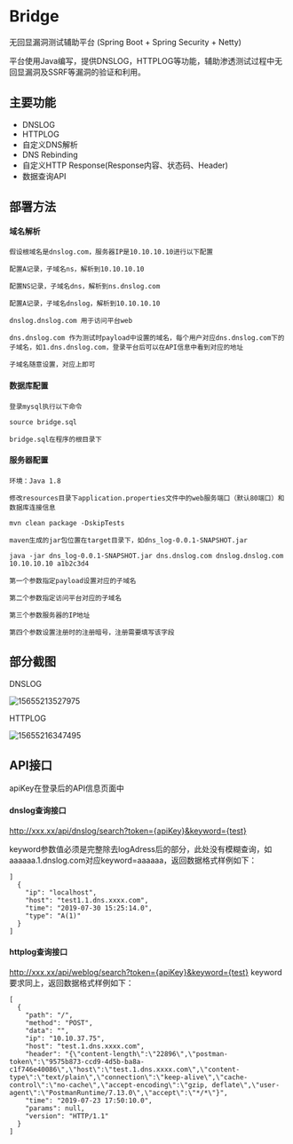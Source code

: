 # Bridge

无回显漏洞测试辅助平台 (Spring Boot + Spring Security + Netty)

平台使用Java编写，提供DNSLOG，HTTPLOG等功能，辅助渗透测试过程中无回显漏洞及SSRF等漏洞的验证和利用。


主要功能
-----------

* DNSLOG
* HTTPLOG
* 自定义DNS解析
* DNS Rebinding
* 自定义HTTP Response(Response内容、状态码、Header)
* 数据查询API


部署方法
-----------

#### 域名解析

    假设根域名是dnslog.com，服务器IP是10.10.10.10进行以下配置
    
    配置A记录，子域名ns，解析到10.10.10.10
    
    配置NS记录，子域名dns，解析到ns.dnslog.com
    
    配置A记录，子域名dnslog，解析到10.10.10.10
    
    dnslog.dnslog.com 用于访问平台web
    
    dns.dnslog.com 作为测试时payload中设置的域名，每个用户对应dns.dnslog.com下的子域名，如1.dns.dnslog.com，登录平台后可以在API信息中看到对应的地址
    
    子域名随意设置，对应上即可
    
#### 数据库配置

    登录mysql执行以下命令
    
    source bridge.sql
    
    bridge.sql在程序的根目录下

#### 服务器配置

    环境：Java 1.8
    
    修改resources目录下application.properties文件中的web服务端口（默认80端口）和数据库连接信息
    
    mvn clean package -DskipTests
    
    maven生成的jar包位置在target目录下，如dns_log-0.0.1-SNAPSHOT.jar
    
    java -jar dns_log-0.0.1-SNAPSHOT.jar dns.dnslog.com dnslog.dnslog.com 10.10.10.10 a1b2c3d4
    
    第一个参数指定payload设置对应的子域名
    
    第二个参数指定访问平台对应的子域名
    
    第三个参数服务器的IP地址
    
    第四个参数设置注册时的注册暗号，注册需要填写该字段
    

部分截图
-----------

DNSLOG

![15655213527975](https://user-images.githubusercontent.com/18071202/62833043-c938aa00-bc6a-11e9-97b2-60c764a3cdac.jpg)

HTTPLOG

![15655216347495](https://user-images.githubusercontent.com/18071202/62833075-45cb8880-bc6b-11e9-9f4c-181cb655cbc5.jpg)


API接口
-----------

apiKey在登录后的API信息页面中

#### dnslog查询接口

http://xxx.xx/api/dnslog/search?token={apiKey}&keyword={test}

keyword参数值必须是完整除去logAdress后的部分，此处没有模糊查询，如aaaaaa.1.dnslog.com对应keyword=aaaaaa，返回数据格式样例如下：

```
]
  {
    "ip": "localhost",
    "host": "test1.1.dns.xxxx.com",
    "time": "2019-07-30 15:25:14.0",
    "type": "A(1)"
  }
]
```

#### httplog查询接口
http://xxx.xx/api/weblog/search?token={apiKey}&keyword={test}
keyword要求同上，返回数据格式样例如下：
 
```
[
  {
    "path": "/",
    "method": "POST",
    "data": "",
    "ip": "10.10.37.75",
    "host": "test.1.dns.xxxx.com",
    "header": "{\"content-length\":\"22896\",\"postman-token\":\"9575b873-ccd9-4d5b-ba8a-c1f746e40086\",\"host\":\"test.1.dns.xxxx.com\",\"content-type\":\"text/plain\",\"connection\":\"keep-alive\",\"cache-control\":\"no-cache\",\"accept-encoding\":\"gzip, deflate\",\"user-agent\":\"PostmanRuntime/7.13.0\",\"accept\":\"*/*\"}",
    "time": "2019-07-23 17:50:10.0",
    "params": null,
    "version": "HTTP/1.1"
  }
]
```

